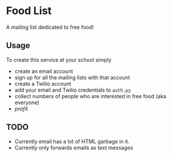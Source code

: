 # Food List

A mailing list dedicated to free food! 

## Usage

To create this service at your school simply 

* create an email account 
* sign up for all the mailing lists with that account
* create a Twilio account
* add your email and Twilio credentials to `auth.py`
* collect numbers of people who are interested in free food (aka everyone) 
* *profit*

## TODO

* Currently email has a lot of HTML garbage in it.
* Currently only forwards emails as text messages 
